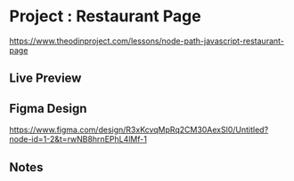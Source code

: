 # Project : Restaurant Page

https://www.theodinproject.com/lessons/node-path-javascript-restaurant-page

## Live Preview



## Figma Design

https://www.figma.com/design/R3xKcvqMpRq2CM30AexSl0/Untitled?node-id=1-2&t=rwNB8hrnEPhL4lMf-1

## Notes
